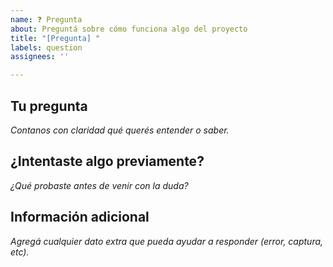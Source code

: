 ```yaml
---
name: ❓ Pregunta
about: Preguntá sobre cómo funciona algo del proyecto
title: "[Pregunta] "
labels: question
assignees: ''

---
```


## Tu pregunta
_Contanos con claridad qué querés entender o saber._

## ¿Intentaste algo previamente?
_¿Qué probaste antes de venir con la duda?_

## Información adicional
_Agregá cualquier dato extra que pueda ayudar a responder (error, captura, etc)._